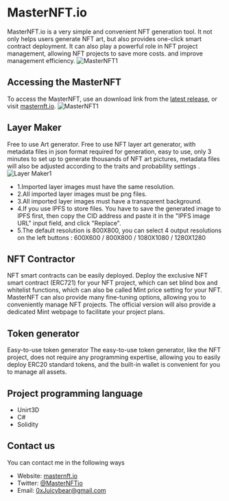 # MasterNFT.io

MasterNFT.io is a very simple and convenient NFT generation tool. It not only helps users generate NFT art, but also provides one-click smart contract deployment. It can also play a powerful role in NFT project management, allowing NFT projects to save more costs. and improve management efficiency.
![MasterNFT1](https://masternft.io/images/bannerimg01.png)


## Accessing the MasterNFT

To access the MasterNFT, use an download link from the
[latest release](https://masternft.io/app/MyMasterNFT.rar), 
or visit [masternft.io](https://masternft.io/).
![MasterNFT1](https://masternft.io/images/work_img.jpg)




## Layer Maker

Free to use Art generator.
Free to use NFT layer art generator, with metadata files in json format required for generation, easy to use, only 3 minutes to set up to generate thousands of NFT art pictures, metadata files will also be adjusted according to the traits and probability settings .
![Layer Maker1](https://masternft.io/images/LayerMaker_img.jpg)

- 1.Imported layer images must have the same resolution.
- 2.All imported layer images must be png files.
- 3.All imported layer images must have a transparent background.
- 4.If you use IPFS to store files. You have to save the generated image to IPFS first, then copy the CID address and paste it in the "IPFS image URL" input field, and click "Replace".
- 5.The default resolution is 800X800, you can select 4 output resolutions on the left buttons : 600X600 / 800X800 / 1080X1080 / 1280X1280


## NFT Contractor

NFT smart contracts can be easily deployed.
Deploy the exclusive NFT smart contract (ERC721) for your NFT project, which can set blind box and whitelist functions, which can also be called Mint price setting for your NFT. MasterNFT can also provide many fine-tuning options, allowing you to conveniently manage NFT projects. The official version will also provide a dedicated Mint webpage to facilitate your project plans.



## Token generator

Easy-to-use token generator
The easy-to-use token generator, like the NFT project, does not require any programming expertise, allowing you to easily deploy ERC20 standard tokens, and the built-in wallet is convenient for you to manage all assets.



## Project programming language

- Unirt3D
- C#
- Solidity



## Contact us

You can contact me in the following ways

- Website: [masternft.io](https://masternft.io/)
- Twitter: [@MasterNFTio](https://twitter.com/MasterNFTio)
- Email: [0xJuicybear@gmail.com](mailto:0xJuicybear@gmail.com)
